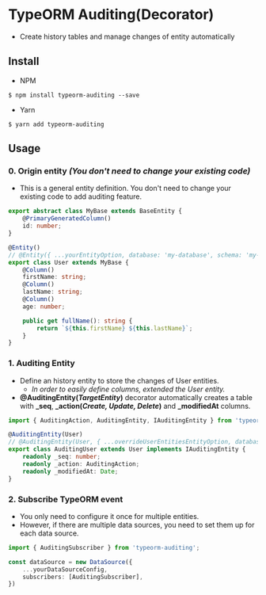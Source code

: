 # TypeORM Auditing(Decorator)
- Create history tables and manage changes of entity automatically

## Install
- NPM
```shell
$ npm install typeorm-auditing --save
```

- Yarn
```shell
$ yarn add typeorm-auditing
```

## Usage
### 0. Origin entity *(You don't need to change your existing code)*
- This is a general entity definition. You don't need to change your existing code to add auditing feature.
```typescript
export abstract class MyBase extends BaseEntity {
    @PrimaryGeneratedColumn()
    id: number;
}

@Entity()
// @Entity({ ...yourEntityOption, database: 'my-database', schema: 'my-schema' })
export class User extends MyBase {
    @Column()
    firstName: string;
    @Column()
    lastName: string;
    @Column()
    age: number;

    public get fullName(): string {
        return `${this.firstName} ${this.lastName}`;
    }
}
```

### 1. Auditing Entity
- Define an history entity to store the changes of User entities.
  - *In order to easily define columns, extended the User entity.*
- **@AuditingEntity(*TargetEntity*)** decorator automatically creates a table with **_seq**, **_action(*Create, Update, Delete*)** and **_modifiedAt** columns.
```typescript
import { AuditingAction, AuditingEntity, IAuditingEntity } from 'typeorm-auditing'; 

@AuditingEntity(User)
// @AuditingEntity(User, { ...overrideUserEntitiesEntityOption, database: 'my-database', schema: 'my-schema' })
export class AuditingUser extends User implements IAuditingEntity {
    readonly _seq: number;
    readonly _action: AuditingAction;
    readonly _modifiedAt: Date;
}
```

### 2. Subscribe TypeORM event
- You only need to configure it once for multiple entities.
- However, if there are multiple data sources, you need to set them up for each data source.
```typescript
import { AuditingSubscriber } from 'typeorm-auditing';

const dataSource = new DataSource({
    ...yourDataSourceConfig,
    subscribers: [AuditingSubscriber],
})
```